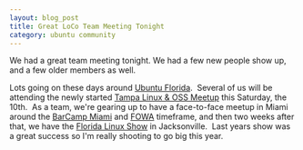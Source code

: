 ```yaml
--- 
layout: blog_post
title: Great LoCo Team Meeting Tonight
category: ubuntu community
---
```

We had a great team meeting tonight.  We had a few new people show up, and a few older members as well.

Lots going on these days around <a href="http://www.ubuntu-fl.org/">Ubuntu Florida</a>.   Several of us will be attending the newly started <a href="http://www.meetup.com/Tampa-Linux/">Tampa Linux &amp; OSS Meetup</a> this Saturday, the 10th.  As a team, we're gearing up to have a face-to-face meetup in Miami around the <a href="http://barcamp.org/barcampmiami">BarCamp Miami</a> and <a href="http://events.carsonified.com/fowa/2009/miami">FOWA</a> timeframe, and then two weeks after that, we have the <a href="http://www.floridalinuxshow.com/">Florida Linux Show</a> in Jacksonville.   Last years show was a great success so I'm really shooting to go big this year.
